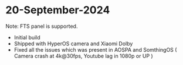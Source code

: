 # 20-September-2024

Note: FTS panel is supported.
* Initial build
* Shipped with HyperOS camera and Xiaomi Dolby 
* Fixed all the issues which was present in AOSPA and SomthingOS ( Camera crash at 4k@30fps,  Youtube lag in 1080p or UP ) 
